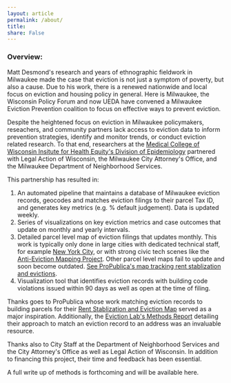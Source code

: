 ```yaml
---
layout: article
permalink: /about/
title: 
share: False
---
```


### Overview:

Matt Desmond's research and years of ethnographic fieldwork in Milwaukee made the case that eviction is not just a symptom of poverty, but also a cause. Due to his work, there is a renewed nationwide and local focus on eviction and housing policy in general. Here is Milwaukee, the Wisconsin Policy Forum and now UEDA have convened a Milwaukee Eviction Prevention coalition to focus on effective ways to prevent eviction.

Despite the heightened focus on eviction in Milwaukee policymakers, reseachers, and community partners lack access to eviction data to inform prevention strategies, identify and monitor trends, or conduct eviction related research. To that end, researchers at the [Medical College of Wisconsin Insitute for Health Equity's Division of Epidemiology](https://www.mcw.edu/departments/epidemiology) partnered with Legal Action of Wisconsin, the Milwaukee City Attorney's Office, and the Milwaukee Department of Neighborhood Services.

This partnership has resulted in:

1. An automated pipeline that maintains a database of Milwaukee eviction records, geocodes and matches eviction filings to their parcel Tax ID, and generates key metrics (e.g. % default judgement). Data is updated weekly.
2. Series of visualizations on key eviction metrics and case outcomes that update on monthly and yearly intervals.
3. Detailed parcel level map of eviction filings that updates monthly. This work is typically only done in large cities with dedicated technical staff, for example [New York City](https://council.nyc.gov/data/evictions/#building-hist), or with strong civic tech scenes like the [Anti-Eviction Mapping Project](https://www.antievictionmap.com/index#/sf-evictions/). Other parcel level maps fail to update and soon become outdated. [See ProPublica's map tracking rent stablization and evictions](https://projects.propublica.org/evictions/#15.99/40.8193/-73.9148).
4. Visualization tool that identifies eviction records with building code violations issued within 90 days as well as open at the time of filing. 

Thanks goes to ProPublica whose work matching eviction records to building parcels for their [Rent Stablization and Eviction Map](https://projects.propublica.org/evictions/#15.99/40.8193/-73.9148) served as a major inspiration. Additionally, the [Eviction Lab's Methods Report](https://evictionlab.org/docs/Eviction%20Lab%20Methodology%20Report.pdf) detailing their approach to match an eviction record to an address was an invaluable resource. 

Thanks also to City Staff at the Department of Neighborhood Services and the City Attorney's Office as well as Legal Action of Wisconsin. In addition to financing this project, their time and feedback has been essential.

A full write up of methods is forthcoming and will be available here.
